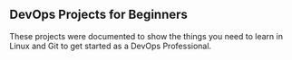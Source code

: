 ## DevOps Projects for Beginners

These projects were documented to show the things you need to learn in Linux and Git to get started as a DevOps Professional.
